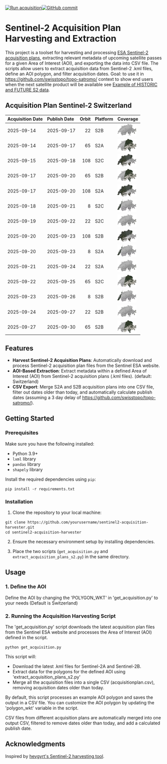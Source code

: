 [![Run acquisition](https://github.com/davidoesch/Sentinel-2-Acquisition-Plan-Harvesting/actions/workflows/run_acquisition.yml/badge.svg)](https://github.com/davidoesch/Sentinel-2-Acquisition-Plan-Harvesting/actions/workflows/run_acquisition.yml)[![GitHub commit](https://img.shields.io/github/last-commit/davidoesch/Sentinel-2-Acquisition-Plan-Harvesting)](https://github.com/davidoesch/Sentinel-2-Acquisition-Plan-Harvesting/commits/main)

# Sentinel-2 Acquisition Plan Harvesting and Extraction

This project is a toolset for harvesting and processing [ESA Sentinel-2 acquisition plans](https://sentinel.esa.int/web/sentinel/copernicus/sentinel-2/acquisition-plans), extracting relevant metadata of upcoming satellite passes for a given Area of Interest (AOI), and exporting the data into CSV file. The scripts allow users to extract acquisition data from Sentinel-2 .kml files, define an AOI polygon, and filter acquisition dates. Goal: to use it in https://github.com/swisstopo/topo-satromo/ context to show end users when the next satellite product will be available see [Example of HISTORIC and FUTURE S2 data](https://davidoesch.github.io/Sentinel-2-Acquisition-Plan-Harvesting/calendar.html).

## Acquisition Plan Sentinel-2 Switzerland
| Acquisition Date   | Publish Date   |   Orbit | Platform   | Coverage                    |
|:-------------------|:---------------|--------:|:-----------|:----------------------------|
| 2025-09-14         | 2025-09-17     |      22 | S2B        | ![Coverage](assets/22.png)  |
| 2025-09-14         | 2025-09-17     |      65 | S2A        | ![Coverage](assets/65.png)  |
| 2025-09-15         | 2025-09-18     |     108 | S2C        | ![Coverage](assets/108.png) |
| 2025-09-17         | 2025-09-20     |      65 | S2B        | ![Coverage](assets/65.png)  |
| 2025-09-17         | 2025-09-20     |     108 | S2A        | ![Coverage](assets/108.png) |
| 2025-09-18         | 2025-09-21     |       8 | S2C        | ![Coverage](assets/8.png)   |
| 2025-09-19         | 2025-09-22     |      22 | S2C        | ![Coverage](assets/22.png)  |
| 2025-09-20         | 2025-09-23     |     108 | S2B        | ![Coverage](assets/108.png) |
| 2025-09-20         | 2025-09-23     |       8 | S2A        | ![Coverage](assets/8.png)   |
| 2025-09-21         | 2025-09-24     |      22 | S2A        | ![Coverage](assets/22.png)  |
| 2025-09-22         | 2025-09-25     |      65 | S2C        | ![Coverage](assets/65.png)  |
| 2025-09-23         | 2025-09-26     |       8 | S2B        | ![Coverage](assets/8.png)   |
| 2025-09-24         | 2025-09-27     |      22 | S2B        | ![Coverage](assets/22.png)  |
| 2025-09-27         | 2025-09-30     |      65 | S2B        | ![Coverage](assets/65.png)  |

## Features

- **Harvest Sentinel-2 Acquisition Plans**: Automatically download and process Sentinel-2 acquisition plan files from the Sentinel ESA website.
- **AOI-Based Extraction**: Extract metadata within a defined Area of Interest (AOI) from Sentinel-2 acquisition plans (.kml files). (default: Switzerland)
- **CSV Export**: Merge S2A and S2B  acquisition plans into one CSV file, filter out dates older than today, and automatically calculate publish dates (assuming a 3 day delay of https://github.com/swisstopo/topo-satromo/).

## Getting Started

### Prerequisites

Make sure you have the following installed:

- Python 3.9+
- `lxml` library
- `pandas` library
- `shapely` library

Install the required dependencies using `pip`:

```
pip install -r requirements.txt
```
### Installation
1. Clone the repository to your local machine:

```
git clone https://github.com/yourusername/sentinel2-acquisition-harvester.git
cd sentinel2-acquisition-harvester
```
2. Ensure the necessary environment setup by installing dependencies.

3. Place the two scripts (`get_acquisition.py` and `extract_acquisition_plans_s2.py`) in the same directory.

## Usage
### 1. Define the AOI
Define the AOI by changing the 'POLYGON_WKT' in 'get_acquisition.py' to your needs (Default is Switzerland)

### 2. Running the Acquisition Harvesting Script
The 'get_acquisition.py' script downloads the latest acquisition plan files from the Sentinel ESA website and processes the Area of Interest (AOI) defined in the script.
```
python get_acquisition.py
```
This script will:

- Download the latest .kml files for Sentinel-2A and Sentinel-2B.
- Extract data for the polygons for the defined AOI using  'extract_acquisition_plans_s2.py'
- Merge all the acquisition files into a single CSV (acquisitionplan.csv), removing acquisition dates older than today.

By default, this script processes an example AOI polygon and saves the output in a CSV file. You can customize the AOI polygon by updating the 'polygon_wkt' variable in the script.

CSV files from different acquisition plans are automatically merged into one output CSV, filtered to remove dates older than today, and add a calculated publish date.

## Acknowledgments
Inspired by [hevgyrt's Sentinel-2 harvesting tool](https://github.com/hevgyrt/harvest_sentinel_acquisition_plans/).



